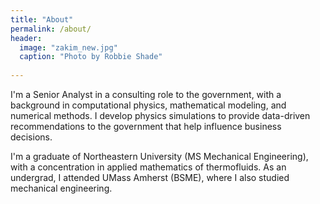 ```yaml
---
title: "About"
permalink: /about/
header:
  image: "zakim_new.jpg"
  caption: "Photo by Robbie Shade"
  
---
```


I'm a Senior Analyst in a consulting role to the government, with a background in computational physics, mathematical modeling, and numerical methods.  I develop physics simulations to provide data-driven recommendations to the government that help influence business decisions.

I'm a graduate of Northeastern University (MS Mechanical Engineering), with a concentration in applied mathematics of thermofluids.  As an undergrad, I attended UMass Amherst (BSME), where I also studied mechanical engineering.



